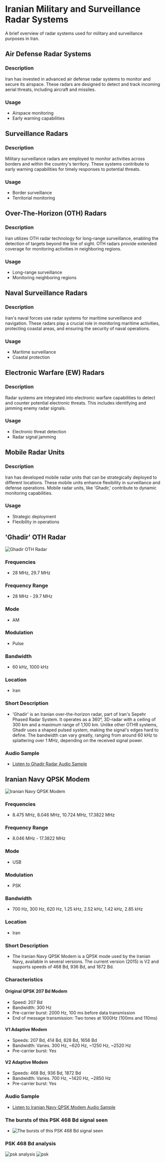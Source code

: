 # Iranian Military and Surveillance Radar Systems

A brief overview of radar systems used for military and surveillance purposes in Iran.

## Air Defense Radar Systems

### Description
Iran has invested in advanced air defense radar systems to monitor and secure its airspace. These radars are designed to detect and track incoming aerial threats, including aircraft and missiles.

### Usage
- Airspace monitoring
- Early warning capabilities

## Surveillance Radars

### Description
Military surveillance radars are employed to monitor activities across borders and within the country's territory. These systems contribute to early warning capabilities for timely responses to potential threats.

### Usage
- Border surveillance
- Territorial monitoring

## Over-The-Horizon (OTH) Radars

### Description
Iran utilizes OTH radar technology for long-range surveillance, enabling the detection of targets beyond the line of sight. OTH radars provide extended coverage for monitoring activities in neighboring regions.

### Usage
- Long-range surveillance
- Monitoring neighboring regions

## Naval Surveillance Radars

### Description
Iran's naval forces use radar systems for maritime surveillance and navigation. These radars play a crucial role in monitoring maritime activities, protecting coastal areas, and ensuring the security of naval operations.

### Usage
- Maritime surveillance
- Coastal protection

## Electronic Warfare (EW) Radars

### Description
Radar systems are integrated into electronic warfare capabilities to detect and counter potential electronic threats. This includes identifying and jamming enemy radar signals.

### Usage
- Electronic threat detection
- Radar signal jamming

## Mobile Radar Units

### Description
Iran has developed mobile radar units that can be strategically deployed to different locations. These mobile units enhance flexibility in surveillance and defense operations. Mobile radar units, like 'Ghadir,' contribute to dynamic monitoring capabilities.

### Usage
- Strategic deployment
- Flexibility in operations

## 'Ghadir' OTH Radar

![Ghadir OTH Radar](https://github.com/xxRON-js/Iranian-Surveillance/blob/main/image/oth.png)

### Frequencies
- 28 MHz, 29.7 MHz

### Frequency Range
- 28 MHz - 29.7 MHz

### Mode
- AM

### Modulation
- Pulse

### Bandwidth
- 60 kHz, 1000 kHz

### Location
- Iran

### Short Description
- 'Ghadir' is an Iranian over-the-horizon radar, part of Iran's Sepehr Phased Radar System. It operates as a 360°, 3D-radar with a ceiling of 300 km and a maximum range of 1,100 km. Unlike other OTHR systems, Ghadir uses a shaped pulsed system, making the signal's edges hard to define. The bandwidth can vary greatly, ranging from around 60 kHz to splattering over 1 MHz, depending on the received signal power.

### Audio Sample
- [Listen to Ghadir Radar Audio Sample](https://github.com/xxRON-js/Iranian-Surveillance/blob/main/audio/Ghadir.mp3)

## Iranian Navy QPSK Modem

![Iranian Navy QPSK Modem](https://github.com/xxRON-js/Iranian-Surveillance/blob/main/image/gomodem.jpg)

### Frequencies
- 8.475 MHz, 8.046 MHz, 10.724 MHz, 17.3822 MHz

### Frequency Range
- 8.046 MHz - 17.3822 MHz

### Mode
- USB

### Modulation
- PSK

### Bandwidth
- 700 Hz, 300 Hz, 620 Hz, 1.25 kHz, 2.52 kHz, 1.42 kHz, 2.85 kHz

### Location
- Iran

### Short Description
- The Iranian Navy QPSK Modem is a QPSK mode used by the Iranian Navy, available in several versions. The current version (2015) is V2 and supports speeds of 468 Bd, 936 Bd, and 1872 Bd.

### Characteristics

#### Original QPSK 207 Bd Modem

- Speed: 207 Bd
- Bandwidth: 300 Hz
- Pre-carrier burst: 2000 Hz, 100 ms before data transmission
- End of message transmission: Two tones at 1000Hz (100ms and 110ms)

#### V1 Adaptive Modem

- Speeds: 207 Bd, 414 Bd, 828 Bd, 1656 Bd
- Bandwidth: Varies. 300 Hz, ~620 Hz, ~1250 Hz, ~2520 Hz
- Pre-carrier burst: Yes

#### V2 Adaptive Modem

- Speeds: 468 Bd, 936 Bd, 1872 Bd
- Bandwidth: Varies. 700 Hz, ~1420 Hz, ~2850 Hz
- Pre-carrier burst: Yes

### Audio Sample
- [Listen to Iranian Navy QPSK Modem Audio Sample](https://github.com/xxRON-js/Iranian-Surveillance/blob/main/audio/modemgo2.mp3)
### The bursts of this PSK 468 Bd signal seen
- ![The bursts of this PSK 468 Bd signal seen](https://github.com/xxRON-js/Iranian-Surveillance/blob/main/image/alys.png)
### PSK 468 Bd analysis  
![psk analysis](https://github.com/xxRON-js/Iranian-Surveillance/blob/main/image/Psk_any.png)
![psk](https://github.com/xxRON-js/Iranian-Surveillance/blob/main/image/Psk_a2.jpg)
<!-- Add more sections as needed -->
